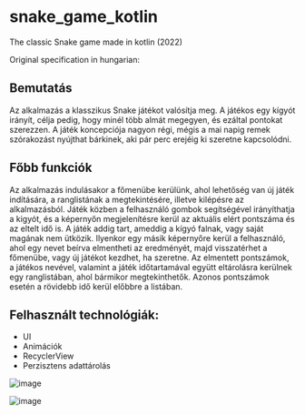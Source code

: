 # snake_game_kotlin

The classic Snake game made in kotlin (2022)

Original specification in hungarian:

## Bemutatás

Az alkalmazás a klasszikus Snake játékot valósítja meg. A játékos egy kígyót irányít, célja pedig, hogy minél több almát megegyen, és ezáltal pontokat szerezzen.
A játék koncepciója nagyon régi, mégis a mai napig remek szórakozást nyújthat bárkinek, aki pár perc erejéig ki szeretne kapcsolódni. 

## Főbb funkciók

Az alkalmazás indulásakor a főmenübe kerülünk, ahol lehetőség van új játék indítására, a ranglistának a megtekintésére, illetve kilépésre az alkalmazásból. Játék közben a felhasználó gombok segítségével irányíthatja a kigyót, és a képernyőn megjelenítésre kerül az aktuális elért pontszáma és az eltelt idő is. A játék addig tart, ameddig a kígyó falnak, vagy saját magának nem ütközik. Ilyenkor egy másik képernyőre kerül a felhasználó, ahol egy nevet beírva elmentheti az eredményét, majd visszatérhet a főmenübe, vagy új játékot kezdhet, ha szeretne. Az elmentett pontszámok, a játékos nevével, valamint a játék időtartamával együtt eltárolásra kerülnek egy ranglistában, ahol bármikor megtekinthetők. Azonos pontszámok esetén a rövidebb idő kerül előbbre a listában.

## Felhasznált technológiák:

- UI
- Animációk
- RecyclerView
- Perzisztens adattárolás

![image](https://user-images.githubusercontent.com/100372543/220435933-d4bb9ba8-7c62-4be0-a96a-4fd98d3f595c.png)

![image](https://user-images.githubusercontent.com/100372543/220435857-ad429f9f-06a1-4a19-9b78-e32b8a12d722.png)

